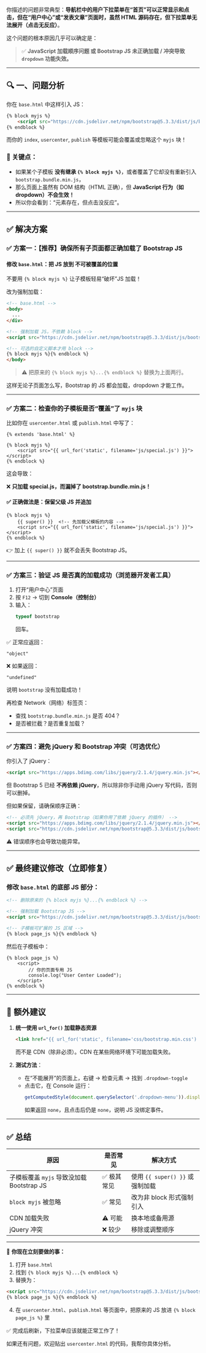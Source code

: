 你描述的问题非常典型：**导航栏中的用户下拉菜单在“首页”可以正常显示和点击，但在“用户中心”或“发表文章”页面时，虽然 HTML 源码存在，但下拉菜单无法展开（点击无反应）**。

这个问题的根本原因几乎可以确定是：

> ✅ **JavaScript 加载顺序问题 或 Bootstrap JS 未正确加载 / 冲突导致 `dropdown` 功能失效。**

---

## 🔍 一、问题分析

你在 `base.html` 中这样引入 JS：

```html
{% block myjs %}
    <script src="https://cdn.jsdelivr.net/npm/bootstrap@5.3.3/dist/js/bootstrap.bundle.min.js"></script>
{% endblock %}
```

而你的 `index`, `usercenter`, `publish` 等模板可能会覆盖或忽略这个 `myjs` 块！

### 🚨 关键点：
- 如果某个子模板 **没有继承 `{% block myjs %}`**，或者覆盖了它却没有重新引入 `bootstrap.bundle.min.js`，
- 那么页面上虽然有 DOM 结构（HTML 正确），但 **JavaScript 行为（如 dropdown）不会生效！**
- 所以你会看到：“元素存在，但点击没反应”。

---

## ✅ 解决方案

### ✅ 方案一：【推荐】确保所有子页面都正确加载了 Bootstrap JS

#### 修改 `base.html`：把 JS 放到 **不可被覆盖的位置**

不要用 `{% block myjs %}` 让子模板轻易“破坏”JS 加载！

改为强制加载：

```html
<!-- base.html -->
<body>
  ...
</div>

<!-- 强制加载 JS，不依赖 block -->
<script src="https://cdn.jsdelivr.net/npm/bootstrap@5.3.3/dist/js/bootstrap.bundle.min.js"></script>

<!-- 可选的自定义脚本才用 block -->
{% block myjs %}{% endblock %}
</body>
```

> ⚠️ 把原来的 `{% block myjs %}...{% endblock %}` 替换为上面两行。

这样无论子页面怎么写，Bootstrap 的 JS 都会加载，dropdown 才能工作。

---

### ✅ 方案二：检查你的子模板是否“覆盖”了 `myjs` 块

比如你在 `usercenter.html` 或 `publish.html` 中写了：

```jinja2
{% extends 'base.html' %}

{% block myjs %}
    <script src="{{ url_for('static', filename='js/special.js') }}"></script>
{% endblock %}
```

这会导致：

❌ **只加载 special.js，而漏掉了 bootstrap.bundle.min.js！**

#### ✅ 正确做法是：保留父级 JS 并追加

```jinja2
{% block myjs %}
    {{ super() }}  <!-- 先加载父模板的内容 -->
    <script src="{{ url_for('static', filename='js/special.js') }}"></script>
{% endblock %}
```

👉 加上 `{{ super() }}` 就不会丢失 Bootstrap JS。

---

### ✅ 方案三：验证 JS 是否真的加载成功（浏览器开发者工具）

1. 打开“用户中心”页面
2. 按 `F12` → 切到 **Console（控制台）**
3. 输入：
   ```js
   typeof bootstrap
   ```
   回车。

✅ 正常应返回：
```text
"object"
```

❌ 如果返回：
```text
"undefined"
```
说明 `bootstrap` 没有加载成功！

再检查 Network（网络）标签页：
- 查找 `bootstrap.bundle.min.js` 是否 404？
- 是否被拦截？是否重复加载？

---

### ✅ 方案四：避免 jQuery 和 Bootstrap 冲突（可选优化）

你引入了 jQuery：

```html
<script src="https://apps.bdimg.com/libs/jquery/2.1.4/jquery.min.js"></script>
```

但 Bootstrap 5 已经 **不再依赖 jQuery**，所以除非你手动用 jQuery 写代码，否则可以删掉。

但如果保留，请确保顺序正确：

```html
<!-- 必须先 jQuery，再 Bootstrap（如果你用了依赖 jQuery 的插件） -->
<script src="https://apps.bdimg.com/libs/jquery/2.1.4/jquery.min.js"></script>
<script src="https://cdn.jsdelivr.net/npm/bootstrap@5.3.3/dist/js/bootstrap.bundle.min.js"></script>
```

⚠️ 错误顺序也会导致功能异常。

---

## ✅ 最终建议修改（立即修复）

### 修改 `base.html` 的底部 JS 部分：

```html
<!-- 删除原来的 {% block myjs %}...{% endblock %} -->

<!-- 强制加载 Bootstrap JS -->
<script src="https://cdn.jsdelivr.net/npm/bootstrap@5.3.3/dist/js/bootstrap.bundle.min.js"></script>

<!-- 子模板可扩展的 JS 区域 -->
{% block page_js %}{% endblock %}
```

然后在子模板中：

```jinja2
{% block page_js %}
    <script>
        // 你的页面专用 JS
        console.log("User Center Loaded");
    </script>
{% endblock %}
```

---

## 🧼 额外建议

1. **统一使用 `url_for()` 加载静态资源**
   ```html
   <link href="{{ url_for('static', filename='css/bootstrap.min.css') }}" rel="stylesheet">
   ```
   而不是 CDN（除非必须）。CDN 在某些网络环境下可能加载失败。

2. **测试方法**：
   - 在“不能展开”的页面上，右键 → 检查元素 → 找到 `.dropdown-toggle`
   - 点击它，在 Console 运行：
     ```js
     getComputedStyle(document.querySelector('.dropdown-menu')).display
     ```
     如果返回 `none`，且点击后仍是 `none`，说明 JS 没绑定事件。

---

## ✅ 总结

| 原因 | 是否常见 | 解决方式 |
|------|----------|-----------|
| 子模板覆盖 `myjs` 导致没加载 Bootstrap JS | ✅ 极其常见 | 使用 `{{ super() }}` 或强制加载 |
| `block myjs` 被忽略 | ✅ 常见 | 改为非 block 形式强制引入 |
| CDN 加载失败 | ⚠️ 可能 | 换本地或备用源 |
| jQuery 冲突 | ❌ 较少 | 移除或调整顺序 |

---

🔧 **你现在立刻要做的事：**

1. 打开 `base.html`
2. 找到 `{% block myjs %}...{% endblock %}`
3. 替换为：

```html
<script src="https://cdn.jsdelivr.net/npm/bootstrap@5.3.3/dist/js/bootstrap.bundle.min.js"></script>
{% block page_js %}{% endblock %}
```

4. 在 `usercenter.html`、`publish.html` 等页面中，把原来的 JS 放进 `{% block page_js %}` 里

✅ 完成后刷新，下拉菜单应该就能正常工作了！

如果还有问题，欢迎贴出 `usercenter.html` 的代码，我帮你具体分析。